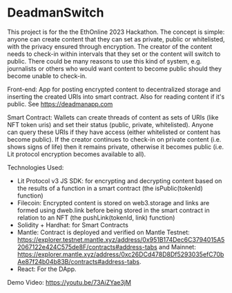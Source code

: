 # DeadmanSwitch

This project is for the the EthOnline 2023 Hackathon. The concept is simple: anyone can create content that they can set as private, public or whitelisted, with the privacy ensured through encryption. The creator of the content needs to check-in within intervals that they set or the content will switch to public. There could be many reasons to use this kind of system, e.g. journalists or others who would want content to become public should they become unable to check-in. 

Front-end: App for posting encrypted content to decentralized storage and inserting the created URIs into smart contract. Also for reading content if it's public. See https://deadmanapp.com 

Smart Contract: Wallets can create threads of content as sets of URIs (like NFT token uris) and set their status (public, private, whitelisted). Anyone can query these URIs if they have access (either whitelisted or content has become public). If the creator continues to check-in on private content (i.e. shows signs of life) then it remains private, otherwise it becomes public (i.e. Lit protocol encryption becomes available to all). 

Technologies Used: 

* Lit Protocol v3 JS SDK: for encrypting and decrypting content based on the results of a function in a smart contract (the isPublic(tokenId) function)
* Filecoin: Encrypted content is stored on web3.storage and links are formed using dweb.link before being stored in the smart contract in relation to an NFT (the pushLink(tokenId, link) function)
* Solidity + Hardhat: for Smart Contracts
* Mantle: Contract is deployed and verified on Mantle Testnet: https://explorer.testnet.mantle.xyz/address/0x951B174Dec6C3794015A52067122e424C575de8F/contracts#address-tabs and Mainnet: https://explorer.mantle.xyz/address/0xc26DCd478D8Df5293035efC70bAe87f24b04b83B/contracts#address-tabs. 
* React: For the DApp. 

Demo Video: https://youtu.be/73AiZYae3jM
